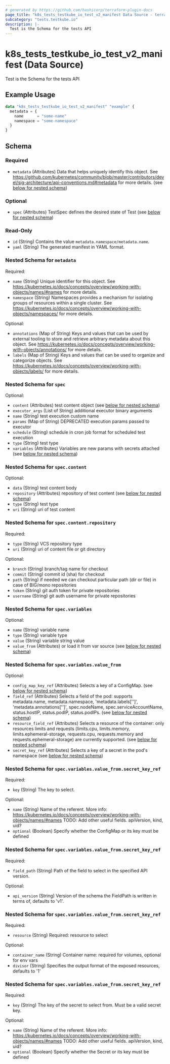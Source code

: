 ```yaml
---
# generated by https://github.com/hashicorp/terraform-plugin-docs
page_title: "k8s_tests_testkube_io_test_v2_manifest Data Source - terraform-provider-k8s"
subcategory: "tests.testkube.io"
description: |-
  Test is the Schema for the tests API
---
```


# k8s_tests_testkube_io_test_v2_manifest (Data Source)

Test is the Schema for the tests API

## Example Usage

```terraform
data "k8s_tests_testkube_io_test_v2_manifest" "example" {
  metadata = {
    name      = "some-name"
    namespace = "some-namespace"
  }
}
```

<!-- schema generated by tfplugindocs -->
## Schema

### Required

- `metadata` (Attributes) Data that helps uniquely identify this object. See https://github.com/kubernetes/community/blob/master/contributors/devel/sig-architecture/api-conventions.md#metadata for more details. (see [below for nested schema](#nestedatt--metadata))

### Optional

- `spec` (Attributes) TestSpec defines the desired state of Test (see [below for nested schema](#nestedatt--spec))

### Read-Only

- `id` (String) Contains the value `metadata.namespace/metadata.name`.
- `yaml` (String) The generated manifest in YAML format.

<a id="nestedatt--metadata"></a>
### Nested Schema for `metadata`

Required:

- `name` (String) Unique identifier for this object. See https://kubernetes.io/docs/concepts/overview/working-with-objects/names/#names for more details.
- `namespace` (String) Namespaces provides a mechanism for isolating groups of resources within a single cluster. See https://kubernetes.io/docs/concepts/overview/working-with-objects/namespaces/ for more details.

Optional:

- `annotations` (Map of String) Keys and values that can be used by external tooling to store and retrieve arbitrary metadata about this object. See https://kubernetes.io/docs/concepts/overview/working-with-objects/annotations/ for more details.
- `labels` (Map of String) Keys and values that can be used to organize and categorize objects. See https://kubernetes.io/docs/concepts/overview/working-with-objects/labels/ for more details.


<a id="nestedatt--spec"></a>
### Nested Schema for `spec`

Optional:

- `content` (Attributes) test content object (see [below for nested schema](#nestedatt--spec--content))
- `executor_args` (List of String) additional executor binary arguments
- `name` (String) test execution custom name
- `params` (Map of String) DEPRECATED execution params passed to executor
- `schedule` (String) schedule in cron job format for scheduled test execution
- `type` (String) test type
- `variables` (Attributes) Variables are new params with secrets attached (see [below for nested schema](#nestedatt--spec--variables))

<a id="nestedatt--spec--content"></a>
### Nested Schema for `spec.content`

Optional:

- `data` (String) test content body
- `repository` (Attributes) repository of test content (see [below for nested schema](#nestedatt--spec--content--repository))
- `type` (String) test type
- `uri` (String) uri of test content

<a id="nestedatt--spec--content--repository"></a>
### Nested Schema for `spec.content.repository`

Required:

- `type` (String) VCS repository type
- `uri` (String) uri of content file or git directory

Optional:

- `branch` (String) branch/tag name for checkout
- `commit` (String) commit id (sha) for checkout
- `path` (String) if needed we can checkout particular path (dir or file) in case of BIG/mono repositories
- `token` (String) git auth token for private repositories
- `username` (String) git auth username for private repositories



<a id="nestedatt--spec--variables"></a>
### Nested Schema for `spec.variables`

Optional:

- `name` (String) variable name
- `type` (String) variable type
- `value` (String) variable string value
- `value_from` (Attributes) or load it from var source (see [below for nested schema](#nestedatt--spec--variables--value_from))

<a id="nestedatt--spec--variables--value_from"></a>
### Nested Schema for `spec.variables.value_from`

Optional:

- `config_map_key_ref` (Attributes) Selects a key of a ConfigMap. (see [below for nested schema](#nestedatt--spec--variables--value_from--config_map_key_ref))
- `field_ref` (Attributes) Selects a field of the pod: supports metadata.name, metadata.namespace, 'metadata.labels['<KEY>']', 'metadata.annotations['<KEY>']', spec.nodeName, spec.serviceAccountName, status.hostIP, status.podIP, status.podIPs. (see [below for nested schema](#nestedatt--spec--variables--value_from--field_ref))
- `resource_field_ref` (Attributes) Selects a resource of the container: only resources limits and requests (limits.cpu, limits.memory, limits.ephemeral-storage, requests.cpu, requests.memory and requests.ephemeral-storage) are currently supported. (see [below for nested schema](#nestedatt--spec--variables--value_from--resource_field_ref))
- `secret_key_ref` (Attributes) Selects a key of a secret in the pod's namespace (see [below for nested schema](#nestedatt--spec--variables--value_from--secret_key_ref))

<a id="nestedatt--spec--variables--value_from--config_map_key_ref"></a>
### Nested Schema for `spec.variables.value_from.secret_key_ref`

Required:

- `key` (String) The key to select.

Optional:

- `name` (String) Name of the referent. More info: https://kubernetes.io/docs/concepts/overview/working-with-objects/names/#names TODO: Add other useful fields. apiVersion, kind, uid?
- `optional` (Boolean) Specify whether the ConfigMap or its key must be defined


<a id="nestedatt--spec--variables--value_from--field_ref"></a>
### Nested Schema for `spec.variables.value_from.secret_key_ref`

Required:

- `field_path` (String) Path of the field to select in the specified API version.

Optional:

- `api_version` (String) Version of the schema the FieldPath is written in terms of, defaults to 'v1'.


<a id="nestedatt--spec--variables--value_from--resource_field_ref"></a>
### Nested Schema for `spec.variables.value_from.secret_key_ref`

Required:

- `resource` (String) Required: resource to select

Optional:

- `container_name` (String) Container name: required for volumes, optional for env vars
- `divisor` (String) Specifies the output format of the exposed resources, defaults to '1'


<a id="nestedatt--spec--variables--value_from--secret_key_ref"></a>
### Nested Schema for `spec.variables.value_from.secret_key_ref`

Required:

- `key` (String) The key of the secret to select from.  Must be a valid secret key.

Optional:

- `name` (String) Name of the referent. More info: https://kubernetes.io/docs/concepts/overview/working-with-objects/names/#names TODO: Add other useful fields. apiVersion, kind, uid?
- `optional` (Boolean) Specify whether the Secret or its key must be defined

